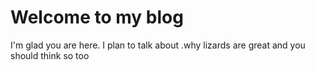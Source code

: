 # Welcome to my blog

I'm glad you are here. I plan to talk about .why lizards are great and you should think so too
